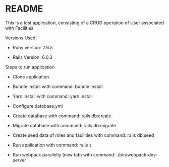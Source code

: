 
# README

This is a test application, consisting of a CRUD operation of User associated with Facilities

Versions Used:

* Ruby version: 2.6.5

* Rails Version: 6.0.3

 Steps to run application

* Clone application

* Bundle install with command: bundle install

* Yarn install with command: yarn install

* Configure database.yml

* Create database with command: rails db:create

* Migrate database with command: rails db:migrate

* Create seed data of roles and facilities with command: rails db:seed

* Run application with command: rails s

* Run webpack parallelly (new tab) with command: ./bin/webpack-dev-server